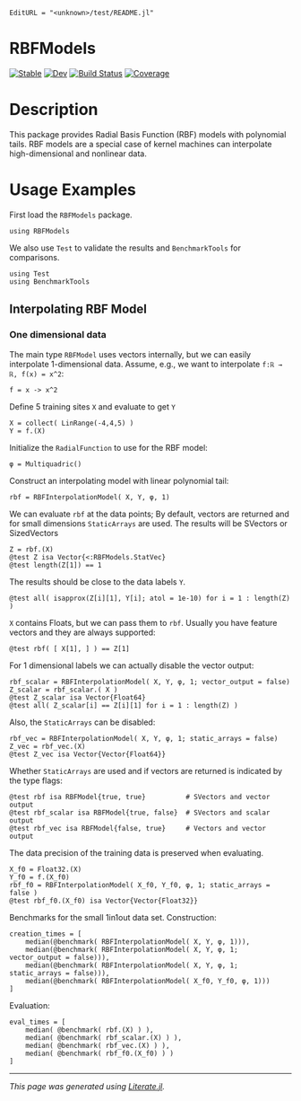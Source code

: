 ```@meta
EditURL = "<unknown>/test/README.jl"
```

# RBFModels

[![Stable](https://img.shields.io/badge/docs-stable-blue.svg)](https://manuelbb-upb.github.io/RBFModels.jl/stable)
[![Dev](https://img.shields.io/badge/docs-dev-blue.svg)](https://manuelbb-upb.github.io/RBFModels.jl/dev)
[![Build Status](https://github.com/manuelbb-upb/RBFModels.jl/workflows/CI/badge.svg)](https://github.com/manuelbb-upb/RBFModels.jl/actions)
[![Coverage](https://codecov.io/gh/manuelbb-upb/RBFModels.jl/branch/master/graph/badge.svg)](https://codecov.io/gh/manuelbb-upb/RBFModels.jl)

# Description
This package provides Radial Basis Function (RBF) models with polynomial tails.
RBF models are a special case of kernel machines can interpolate high-dimensional
and nonlinear data.

# Usage Examples

First load the `RBFModels` package.

````@example README
using RBFModels
````

We also use `Test` to validate the results and `BenchmarkTools` for comparisons.

````@example README
using Test
using BenchmarkTools
````

## Interpolating RBF Model

### One dimensional data
The main type `RBFModel` uses vectors internally, but we can easily
interpolate 1-dimensional data.
Assume, e.g., we want to interpolate ``f:ℝ → ℝ, f(x) = x^2``:

````@example README
f = x -> x^2
````

Define 5 training sites `X` and evaluate to get `Y`

````@example README
X = collect( LinRange(-4,4,5) )
Y = f.(X)
````

Initialize the `RadialFunction` to use for the RBF model:

````@example README
φ = Multiquadric()
````

Construct an interpolating model with linear polynomial tail:

````@example README
rbf = RBFInterpolationModel( X, Y, φ, 1)
````

We can evaluate `rbf` at the data points;
By default, vectors are returned and for small dimensions
`StaticArrays` are used. The results will be SVectors or SizedVectors

````@example README
Z = rbf.(X)
@test Z isa Vector{<:RBFModels.StatVec}
@test length(Z[1]) == 1
````

The results should be close to the data labels `Y`.

````@example README
@test all( isapprox(Z[i][1], Y[i]; atol = 1e-10) for i = 1 : length(Z) )
````

`X` contains Floats, but we can pass them to `rbf`.
Usually you have feature vectors and they are always supported:

````@example README
@test rbf( [ X[1], ] ) == Z[1]
````

For 1 dimensional labels we can actually disable the vector output:

````@example README
rbf_scalar = RBFInterpolationModel( X, Y, φ, 1; vector_output = false)
Z_scalar = rbf_scalar.( X )
@test Z_scalar isa Vector{Float64}
@test all( Z_scalar[i] == Z[i][1] for i = 1 : length(Z) )
````

Also, the `StaticArrays` can be disabled:

````@example README
rbf_vec = RBFInterpolationModel( X, Y, φ, 1; static_arrays = false)
Z_vec = rbf_vec.(X)
@test Z_vec isa Vector{Vector{Float64}}
````

Whether `StaticArrays` are used and if vectors are returned is
indicated by the type flags:

````@example README
@test rbf isa RBFModel{true, true}          # SVectors and vector output
@test rbf_scalar isa RBFModel{true, false}  # SVectors and scalar output
@test rbf_vec isa RBFModel{false, true}     # Vectors and vector output
````

The data precision of the training data is preserved when evaluating.

````@example README
X_f0 = Float32.(X)
Y_f0 = f.(X_f0)
rbf_f0 = RBFInterpolationModel( X_f0, Y_f0, φ, 1; static_arrays = false )
@test rbf_f0.(X_f0) isa Vector{Vector{Float32}}
````

Benchmarks for the small 1in1out data set. Construction:

````@example README
creation_times = [
    median(@benchmark( RBFInterpolationModel( X, Y, φ, 1))),
    median(@benchmark( RBFInterpolationModel( X, Y, φ, 1; vector_output = false))),
    median(@benchmark( RBFInterpolationModel( X, Y, φ, 1; static_arrays = false))),
    median(@benchmark( RBFInterpolationModel( X_f0, Y_f0, φ, 1)))
]
````

Evaluation:

````@example README
eval_times = [
    median( @benchmark( rbf.(X) ) ),
    median( @benchmark( rbf_scalar.(X) ) ),
    median( @benchmark( rbf_vec.(X) ) ),
    median( @benchmark( rbf_f0.(X_f0) ) )
]
````

---

*This page was generated using [Literate.jl](https://github.com/fredrikekre/Literate.jl).*

